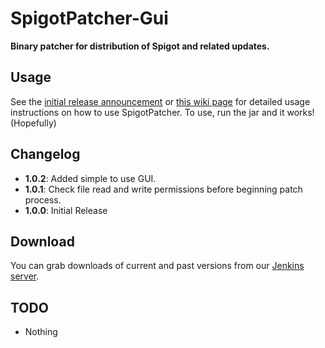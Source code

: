 SpigotPatcher-Gui
=================

**Binary patcher for distribution of Spigot and related updates.**

Usage
-----
See the [initial release announcement](http://www.spigotmc.org/threads/29091/) or [this wiki page](http://www.spigotmc.org/wiki/spigot-patcher/) for detailed usage instructions on how to use SpigotPatcher. To use, run the jar and it works! (Hopefully)

Changelog
---------

* **1.0.2**: Added simple to use GUI. 
* **1.0.1**: Check file read and write permissions before beginning patch process. 
* **1.0.0**: Initial Release

Download
--------
You can grab downloads of current and past versions from our [Jenkins server](http://ci.md-5.net/job/SpigotPatcher/).

TODO
----
* Nothing
